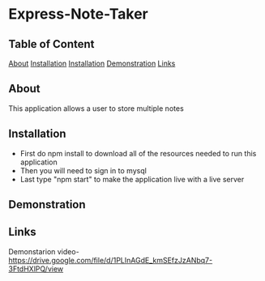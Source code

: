 # Express-Note-Taker

## Table of Content
[About](#about)
[Installation](#installation)
[Installation](#installation)
[Demonstration](#demonstration)
[Links](#links)

## About
This application allows a user to store multiple notes 

## Installation 
- First do npm install to download all of the resources needed to run this application
- Then you will need to sign in to mysql
- Last type "npm start" to make the application live with a live server

## Demonstration


## Links
Demonstarion video- https://drive.google.com/file/d/1PLInAGdE_kmSEfzJzANbq7-3FtdHXlPQ/view